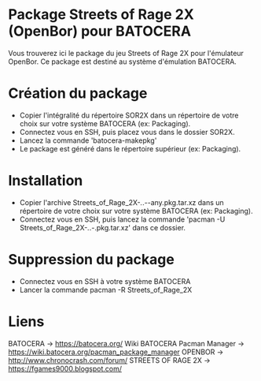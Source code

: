 # Package Streets of Rage 2X (OpenBor) pour BATOCERA
Vous trouverez ici le package du jeu Streets of Rage 2X pour l'émulateur OpenBor. Ce package est destiné au système d'émulation BATOCERA.

# Création du package
- Copier l'intégralité du répertoire SOR2X dans un répertoire de votre choix sur votre système BATOCERA (ex: Packaging).
- Connectez vous en SSH, puis placez vous dans le dossier SOR2X.
- Lancez la commande 'batocera-makepkg'
- Le package est généré dans le répertoire supérieur (ex: Packaging).

# Installation
- Copier l'archive Streets_of_Rage_2X-*.*.*-*-any.pkg.tar.xz dans un répertoire de votre choix sur votre système BATOCERA (ex: Packaging).
- Connectez vous en SSH, puis lancez la commande 'pacman -U Streets_of_Rage_2X-*.*.*-*.pkg.tar.xz' dans ce dossier.

# Suppression du package
- Connectez vous en SSH à votre système BATOCERA
- Lancer la commande pacman -R Streets_of_Rage_2X

# Liens
BATOCERA -> https://batocera.org/
Wiki BATOCERA Pacman Manager -> https://wiki.batocera.org/pacman_package_manager
OPENBOR -> http://www.chronocrash.com/forum/
STREETS OF RAGE 2X -> https://fgames9000.blogspot.com/